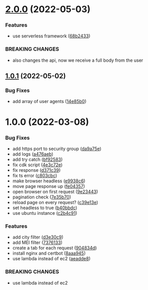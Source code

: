 # [2.0.0](https://github.com/rfoel/cnpj/compare/v1.0.1...v2.0.0) (2022-05-03)


### Features

* use serverless framework ([68b2433](https://github.com/rfoel/cnpj/commit/68b243383d88a74884905272b344df8bd42fdb53))


### BREAKING CHANGES

* also changes the api, now we receive a full body from the user

## [1.0.1](https://github.com/rfoel/cnpj/compare/v1.0.0...v1.0.1) (2022-05-02)


### Bug Fixes

* add array of user agents ([14e85b0](https://github.com/rfoel/cnpj/commit/14e85b098fa44e6ef3ff7f81ddc97726bb2a4250))

# 1.0.0 (2022-03-08)


### Bug Fixes

* add https port to security group ([da9a75e](https://github.com/rfoel/cnpj/commit/da9a75ede6e7d0f4881b0c47997572830923a8d2))
* add logs ([a476aeb](https://github.com/rfoel/cnpj/commit/a476aeb0c2ac10f678fbdfd345b3162228ffed2a))
* add try catch ([bf92583](https://github.com/rfoel/cnpj/commit/bf9258312c161c22bb5f98de3a1a2657ec4e5172))
* fix cdk script ([4e3c72e](https://github.com/rfoel/cnpj/commit/4e3c72e0f5b389aa89a644d5ee2de9473ff08868))
* fix response ([d371c39](https://github.com/rfoel/cnpj/commit/d371c39b3b3f266b8602e57554017beadf254020))
* fix ts error ([c803cbc](https://github.com/rfoel/cnpj/commit/c803cbcb99e2f9341cd06ef824d490f6a1fc5c0b))
* make browser headless ([e9938c6](https://github.com/rfoel/cnpj/commit/e9938c61f35463bd4f81bae9f893d35f9d12b724))
* move page response up ([fe04357](https://github.com/rfoel/cnpj/commit/fe04357f642405e59b2318f52a8c63c9f9d4af9b))
* open browser on first request ([9e23443](https://github.com/rfoel/cnpj/commit/9e23443fea34c0d33f0cde66af76580625930198))
* pagination check ([7e35b70](https://github.com/rfoel/cnpj/commit/7e35b70ffb97ca67e16871742b99e04dabc81884))
* reload page on every request? ([c39e13e](https://github.com/rfoel/cnpj/commit/c39e13e5c6d9da8b1b9cdfa44101fe75e48c897a))
* set headless to true ([b40bbdc](https://github.com/rfoel/cnpj/commit/b40bbdcf5f9c174e9bc57c910fe963fc5b836c66))
* use ubuntu instance ([c2b4c91](https://github.com/rfoel/cnpj/commit/c2b4c91c523469df87b3a2fc9d7566423d3da4b7))


### Features

* add city filter ([d3e30c9](https://github.com/rfoel/cnpj/commit/d3e30c9f3f0d7b4fa72fe8309978b2965e198343))
* add MEI filter ([7376133](https://github.com/rfoel/cnpj/commit/7376133ccc5cb6033db29610d9e9d36f291bc4ce))
* create a tab for each request ([904834d](https://github.com/rfoel/cnpj/commit/904834ddcde61c54e964bd96f2468ae55b6c1094))
* install nginx and certbot ([8aaa945](https://github.com/rfoel/cnpj/commit/8aaa9454923a19d5c5e230b5098857f0bace1baa))
* use lambda instead of ec2 ([aeadde8](https://github.com/rfoel/cnpj/commit/aeadde8bec6276c626e36073fc37d014c4f185d2))


### BREAKING CHANGES

* use lambda instead of ec2
